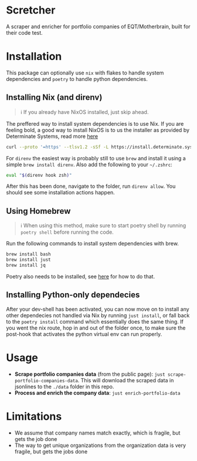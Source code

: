 # Scretcher

A scraper and enricher for portfolio companies of EQT/Motherbrain, built for their code test.

# Installation

This package can optionally use `nix` with flakes to handle system dependencies and `poetry` to handle python dependencies.

## Installing Nix (and direnv)

> :information_source: If you already have NixOS installed, just skip ahead.

The preffered way to install system dependencies is to use Nix. If you are feeling bold, a good way to install NixOS is to us the installer as provided by Determinate Systems, read more [here](https://determinate.systems/posts/determinate-nix-installer)

```bash
curl --proto '=https' --tlsv1.2 -sSf -L https://install.determinate.systems/nix | sh -s -- install
```

For `direnv` the easiest way is probably still to use `brew` and install it using a simple `brew install direnv`. Also add the following to your `~/.zshrc`:

```bash
eval "$(direnv hook zsh)"
```

After this has been done, navigate to the folder, run `direnv allow`. You should see some installation actions happen.

## Using Homebrew

> :information_source: When using this method, make sure to start poetry shell by running `poetry shell` before running the code.

Run the following commands to install system dependencies with brew.

```bash
brew install bash
brew install just
brew install jq
```

Poetry also needs to be installed, see [here](https://python-poetry.org/docs/#installing-with-pipx) for how to do that.

## Installing Python-only dependecies

After your dev-shell has been activated, you can now move on to install any other dependecies not handled via Nix by running `just install`, or fall back to the `poetry install` command which essentially does the same thing. If you went the nix route, hop in and out of the folder once, to make sure the post-hook that activates the python virtual env can run properly.

# Usage

* **Scrape portfolio companies data** (from the public page): `just scrape-portfolio-companies-data`. This will download the scraped data in jsonlines to the `./data` folder in this repo.
* **Process and enrich the company data**: `just enrich-portfolio-data`

# Limitations

* We assume that company names match exactly, which is fragile, but gets the job done
* The way to get unique organizations from the organization data is very fragile, but gets the jobs done